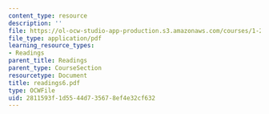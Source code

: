 ```yaml
---
content_type: resource
description: ''
file: https://ol-ocw-studio-app-production.s3.amazonaws.com/courses/1-224j-carrier-systems-fall-2003/2811593f1d5544d735678ef4e32cf632_readings6.pdf
file_type: application/pdf
learning_resource_types:
- Readings
parent_title: Readings
parent_type: CourseSection
resourcetype: Document
title: readings6.pdf
type: OCWFile
uid: 2811593f-1d55-44d7-3567-8ef4e32cf632
---
```

